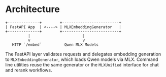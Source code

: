 # Architecture

```
+--------------+        +-------------------------+
| FastAPI App  | <----> | MLXEmbeddingGenerator   |
+--------------+        +-------------------------+
          |                       |
          v                       v
   HTTP `/embed`          Qwen MLX Models
```

The FastAPI layer validates requests and delegates embedding generation to `MLXEmbeddingGenerator`, which loads Qwen models via MLX. Command line utilities reuse the same generator or the `MLXUnified` interface for chat and rerank workflows.
